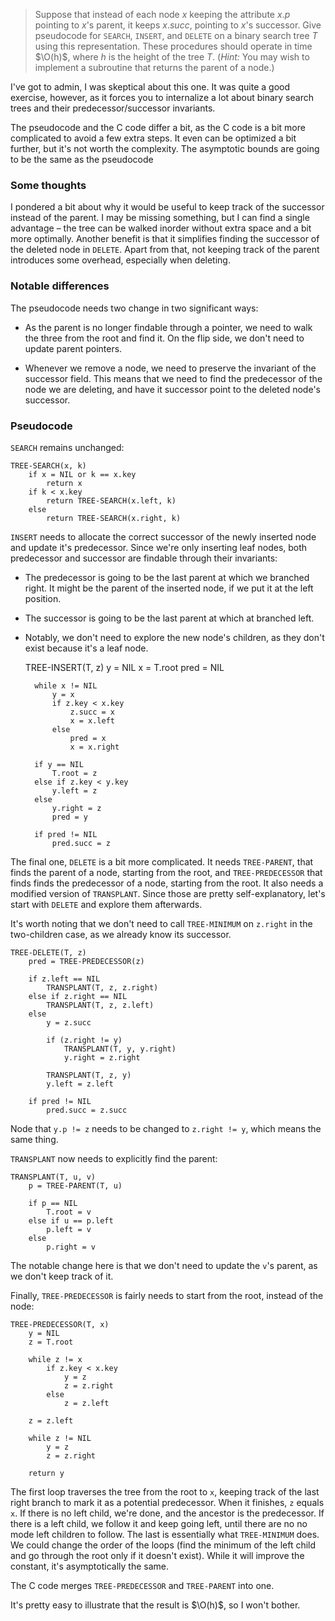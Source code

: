 > Suppose that instead of each node $x$ keeping the attribute $x.p$ pointing to
> $x$'s parent, it keeps $x.succ$, pointing to $x$'s successor. Give pseudocode
> for `SEARCH`, `INSERT`, and `DELETE` on a binary search tree $T$ using this
> representation. These procedures should operate in time $\O(h)$, where $h$ is
> the height of the tree $T$. (_Hint:_ You may wish to implement a subroutine
> that returns the parent of a node.)

I've got to admin, I was skeptical about this one. It was quite a good exercise,
however, as it forces you to internalize a lot about binary search trees and
their predecessor/successor invariants.

The pseudocode and the C code differ a bit, as the C code is a bit more
complicated to avoid a few extra steps. It even can be optimized a bit further,
but it's not worth the complexity. The asymptotic bounds are going to be the
same as the pseudocode

### Some thoughts

I pondered a bit about why it would be useful to keep track of the successor
instead of the parent. I may be missing something, but I can find a single
advantage – the tree can be walked inorder without extra space and a bit more
optimally. Another benefit is that it simplifies finding the successor of the
deleted node in `DELETE`. Apart from that, not keeping track of the parent
introduces some overhead, especially when deleting.

### Notable differences

The pseudocode needs two change in two significant ways:

* As the parent is no longer findable through a pointer, we need to walk the
  three from the root and find it. On the flip side, we don't need to update
  parent pointers.

* Whenever we remove a node, we need to preserve the invariant of the successor
  field. This means that we need to find the predecessor of the node we are
  deleting, and have it successor point to the deleted node's successor.

### Pseudocode

`SEARCH` remains unchanged:

    TREE-SEARCH(x, k)
        if x = NIL or k == x.key
            return x
        if k < x.key
            return TREE-SEARCH(x.left, k)
        else
            return TREE-SEARCH(x.right, k)

`INSERT` needs to allocate the correct successor of the newly inserted node and
update it's predecessor. Since we're only inserting leaf nodes, both predecessor
and successor are findable through their invariants:

* The predecessor is going to be the last parent at which we branched right. It
  might be the parent of the inserted node, if we put it at the left position.

* The successor is going to be the last parent at which at branched left.

* Notably, we don't need to explore the new node's children, as they don't exist
  because it's a leaf node.

    TREE-INSERT(T, z)
        y = NIL
        x = T.root
        pred = NIL

        while x != NIL
            y = x
            if z.key < x.key
                z.succ = x
                x = x.left
            else
                pred = x
                x = x.right

        if y == NIL
            T.root = z
        else if z.key < y.key
            y.left = z
        else
            y.right = z
            pred = y

        if pred != NIL
            pred.succ = z

The final one, `DELETE` is a bit more complicated. It needs `TREE-PARENT`, that
finds the parent of a node, starting from the root, and `TREE-PREDECESSOR` that
finds finds the predecessor of a node, starting from the root. It also needs
a modified version of `TRANSPLANT`. Since those are pretty self-explanatory,
let's start with `DELETE` and explore them afterwards.

It's worth noting that we don't need to call `TREE-MINIMUM` on `z.right` in the
two-children case, as we already know its successor.

    TREE-DELETE(T, z)
        pred = TREE-PREDECESSOR(z)

        if z.left == NIL
            TRANSPLANT(T, z, z.right)
        else if z.right == NIL
            TRANSPLANT(T, z, z.left)
        else
            y = z.succ

            if (z.right != y)
                TRANSPLANT(T, y, y.right)
                y.right = z.right

            TRANSPLANT(T, z, y)
            y.left = z.left

        if pred != NIL
            pred.succ = z.succ

Node that `y.p != z` needs to be changed to `z.right != y`, which means the same
thing.

`TRANSPLANT` now needs to explicitly find the parent:

    TRANSPLANT(T, u, v)
        p = TREE-PARENT(T, u)

        if p == NIL
            T.root = v
        else if u == p.left
            p.left = v
        else
            p.right = v

The notable change here is that we don't need to update the `v`'s parent, as we
don't keep track of it.

Finally, `TREE-PREDECESSOR` is fairly needs to start from the root, instead of
the node:

    TREE-PREDECESSOR(T, x)
        y = NIL
        z = T.root

        while z != x
            if z.key < x.key
                y = z
                z = z.right
            else
                z = z.left

        z = z.left

        while z != NIL
            y = z
            z = z.right

        return y

The first loop traverses the tree from the root to `x`, keeping track of the
last right branch to mark it as a potential predecessor. When it finishes, `z`
equals `x`. If there is no left child, we're done, and the ancestor is the
predecessor. If there is a left child, we follow it and keep going left, until
there are no no mode left children to follow. The last is essentially what
`TREE-MINIMUM` does. We could change the order of the loops (find the minimum of
the left child and go through the root only if it doesn't exist). While it will
improve the constant, it's asymptotically the same.

The C code merges `TREE-PREDECESSOR` and `TREE-PARENT` into one.

It's pretty easy to illustrate that the result is $\O(h)$, so I won't bother.
